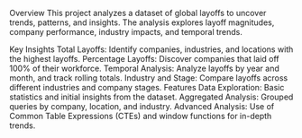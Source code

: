 Overview
This project analyzes a dataset of global layoffs to uncover trends, patterns, and insights. The analysis explores layoff magnitudes, company performance, industry impacts, and temporal trends.

Key Insights
Total Layoffs: Identify companies, industries, and locations with the highest layoffs.
Percentage Layoffs: Discover companies that laid off 100% of their workforce.
Temporal Analysis: Analyze layoffs by year and month, and track rolling totals.
Industry and Stage: Compare layoffs across different industries and company stages.
Features
Data Exploration: Basic statistics and initial insights from the dataset.
Aggregated Analysis: Grouped queries by company, location, and industry.
Advanced Analysis: Use of Common Table Expressions (CTEs) and window functions for in-depth trends.
